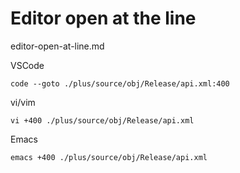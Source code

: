 # Editor open at the line

editor-open-at-line.md

VSCode

    code --goto ./plus/source/obj/Release/api.xml:400

vi/vim    

    vi +400 ./plus/source/obj/Release/api.xml

Emacs

    emacs +400 ./plus/source/obj/Release/api.xml




